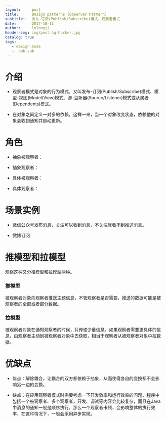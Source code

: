 ```yaml
---
layout:     post
title:      Design patterns [Observer Pattern]
subtitle:   发布-订阅(Publish/Subscribe)模式，观察者模式
date:       2017-10-11
author:     lulongji
header-img: img/post-bg-hacker.jpg
catalog: true
tags:
   - design mode
   -  pub-sub
---
```


# 介绍
- 观察者模式是对象的行为模式，又叫发布-订阅(Publish/Subscribe)模式、模型-视图(Model/View)模式、源-监听器(Source/Listener)模式或从属者(Dependents)模式。

- 在对象之间定义一对多的依赖，这样一来，当一个对象改变状态，依赖他的对象会收到通知并自动更新。

# 角色

- 抽象被观察者：

- 抽象观察者：

- 具体被观察者：

- 具体观察者：

# 场景实例

- 微信公众号发布消息，关注可以收到消息，不关注就收不到推送消息。

- 微博订阅


# 推模型和拉模型

观察这种又分推模型和拉模型两种。

### 推模型
被观察者对象向观察者推送主题信息，不管观察者是否需要，推送的数据可能是被观察者的全部或者部分数据。

### 拉模型
被观察者对象在通知观察者的时候，只传递少量信息。如果观察者需要更具体的信息，由观察者主动到被观察者对象中去获取，相当于观察者从被观察者对象中拉数据。

# 优缺点

- 优点：解除耦合，让耦合的双方都依赖于抽象，从而使得各自的变换都不会影响另一边的变换。

- 缺点：在应用观察者模式时需要考虑一下开发效率和运行效率的问题，程序中包括一个被观察者、多个观察者，开发、调试等内容会比较复杂，而且在Java中消息的通知一般是顺序执行，那么一个观察者卡顿，会影响整体的执行效率，在这种情况下，一般会采用异步实现。

